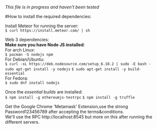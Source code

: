 *This file is in progress and haven't been tested*

#How to install the required dependencies:

Install Meteor for running the server:  
`$ curl https://install.meteor.com/ | sh`  

Web 3 dependencies:  
**Make sure you have Node JS installed**:  
For arch Linux:  
`$ pacman -S nodejs npm`  
For Debian/Ubuntu:  
`$ curl -sL https://deb.nodesource.com/setup_6.10.2 | sudo -E bash -  
sudo apt-get install -y nodejs`
`$ sudo apt-get install -y build-essential`  
For Fedora:  
`$ sudo dnf install nodejs`

Once the *essential builds* are installed:  
`$ npm install -g ethereumjs-testrpc` 
`$ npm install -g truffle`  

Get the Google Chrome 'Metamask' Extension,use the strong Password123456789 after accepting the terms&conditions.  
We'll use the RPC http://localhost:8545 but more on this after running the different servers.

